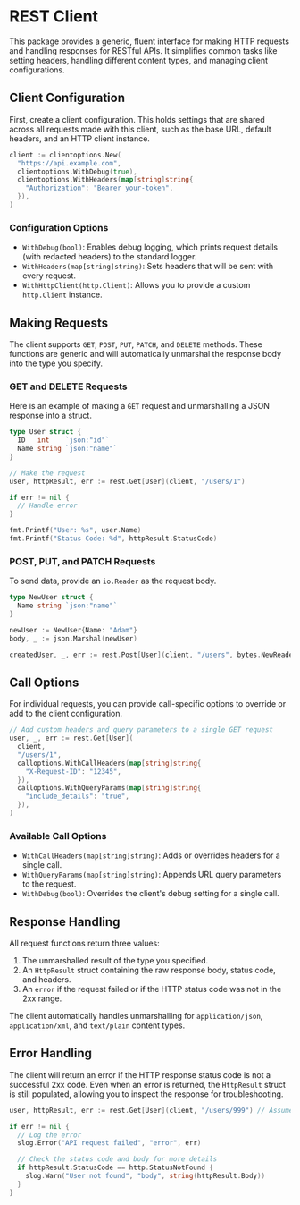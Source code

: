 # REST Client

This package provides a generic, fluent interface for making HTTP requests and handling responses for RESTful APIs. It simplifies common tasks like setting headers, handling different content types, and managing client configurations.

## Client Configuration

First, create a client configuration. This holds settings that are shared across all requests made with this client, such as the base URL, default headers, and an HTTP client instance.

```go
client := clientoptions.New(
  "https://api.example.com",
  clientoptions.WithDebug(true),
  clientoptions.WithHeaders(map[string]string{
    "Authorization": "Bearer your-token",
  }),
)
```

### Configuration Options

- `WithDebug(bool)`: Enables debug logging, which prints request details (with redacted headers) to the standard logger.
- `WithHeaders(map[string]string)`: Sets headers that will be sent with every request.
- `WithHttpClient(http.Client)`: Allows you to provide a custom `http.Client` instance.

## Making Requests

The client supports `GET`, `POST`, `PUT`, `PATCH`, and `DELETE` methods. These functions are generic and will automatically unmarshal the response body into the type you specify.

### GET and DELETE Requests

Here is an example of making a `GET` request and unmarshalling a JSON response into a struct.

```go
type User struct {
  ID   int    `json:"id"`
  Name string `json:"name"`
}

// Make the request
user, httpResult, err := rest.Get[User](client, "/users/1")

if err != nil {
  // Handle error
}

fmt.Printf("User: %s", user.Name)
fmt.Printf("Status Code: %d", httpResult.StatusCode)
```

### POST, PUT, and PATCH Requests

To send data, provide an `io.Reader` as the request body.

```go
type NewUser struct {
  Name string `json:"name"`
}

newUser := NewUser{Name: "Adam"}
body, _ := json.Marshal(newUser)

createdUser, _, err := rest.Post[User](client, "/users", bytes.NewReader(body))
```

## Call Options

For individual requests, you can provide call-specific options to override or add to the client configuration.

```go
// Add custom headers and query parameters to a single GET request
user, _, err := rest.Get[User](
  client,
  "/users/1",
  calloptions.WithCallHeaders(map[string]string{
    "X-Request-ID": "12345",
  }),
  calloptions.WithQueryParams(map[string]string{
    "include_details": "true",
  }),
)
```

### Available Call Options

- `WithCallHeaders(map[string]string)`: Adds or overrides headers for a single call.
- `WithQueryParams(map[string]string)`: Appends URL query parameters to the request.
- `WithDebug(bool)`: Overrides the client's debug setting for a single call.

## Response Handling

All request functions return three values:
1.  The unmarshalled result of the type you specified.
2.  An `HttpResult` struct containing the raw response body, status code, and headers.
3.  An `error` if the request failed or if the HTTP status code was not in the 2xx range.

The client automatically handles unmarshalling for `application/json`, `application/xml`, and `text/plain` content types.

## Error Handling

The client will return an error if the HTTP response status code is not a successful 2xx code. Even when an error is returned, the `HttpResult` struct is still populated, allowing you to inspect the response for troubleshooting.

```go
user, httpResult, err := rest.Get[User](client, "/users/999") // Assume this user doesn't exist

if err != nil {
  // Log the error
  slog.Error("API request failed", "error", err)

  // Check the status code and body for more details
  if httpResult.StatusCode == http.StatusNotFound {
    slog.Warn("User not found", "body", string(httpResult.Body))
  }
}
```
